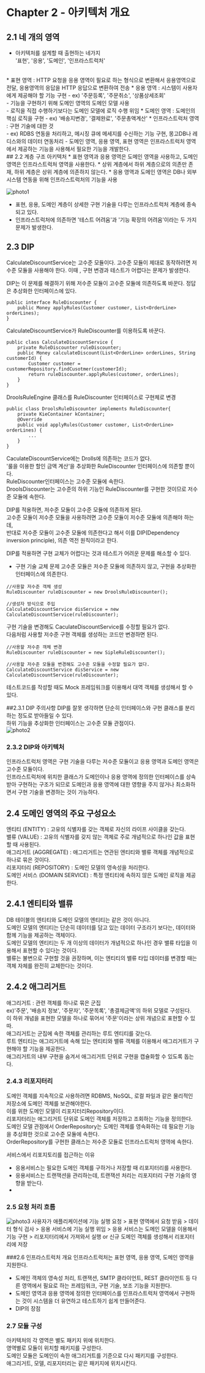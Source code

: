 # Chapter 2 - 아키텍처 개요
## 2.1 네 개의 영역
* 아키텍처를 설계할 때 출현하는 네가지<br>
'표현', '응용', '도메인', '인프라스트럭처'
<br>
* 표현 영역 : HTTP 요청을 응용 영역이 필요로 하는 형식으로 변환해서 응용영역으로 전달, 
 응용영역의 응답을 HTTP 응답으로 변환하여 전송
* 응용 영역 : 시스템이 사용자에게 제공해야 할 기능 구현 
  - ex) '주문등록', '주문취소', '상품상세조회' <br>
  - 기능을 구현하기 위해 도메인 영역의 도메인 모델 사용<br>
  - 로직을 직접 수행하기보다는 도메인 모델에 로직 수행 위임
* 도메인 영역 : 도메인의 핵심 로직을 구현 
  - ex) '배송지변경', '결제완료', '주문총액계산'
* 인프라스트럭처 영역 : 구현 기술에 대한 것<br>
  - ex) RDBS 연동을 처리하고, 메시징 큐에 메세지를 수신하는 기능 구현, 몽고DB나 레디스와의 데이터 연동처리
  - 도메인 영역, 응용 영역, 표현 영역은 인프라스트럭처 영역에서 제공하는 기능을 사용해서 필요한 기능을 개발한다.<br>
## 2.2 계층 구조 아키텍처
* 표현 영역과 응용 영역은 도메인 영역을 사용하고, 도메인 영역은 인프라스트럭처 영역을 사용한다.
* 상위 계층에서 하위 계층으로의 의존만 존재, 하위 계층은 상위 계층에 의존하지 않는다.
* 응용 영역과 도메인 영역은 DB나 외부 시스템 연동을 위해 인프라스트럭처의 기능을 사용

![photo1](image/photo1.png)

* 표현, 응용, 도메인 계층이 상세한 구현 기술을 다루는 인프라스트럭처 계층에 종속되고 있다.
* 인프라스트럭처에 의존하면 '테스트 어려움'과 '기능 확장의 어려움'이라는 두 가지 문제가 발생한다.

## 2.3 DIP
CalculateDiscountService는 고수준 모듈이다. 고수준 모듈이 제대로 동작하려면 저수준 모듈을 사용해야 한다.
이때 , 구현 변경과 테스트가 어렵다는 문제가 발생한다.

DIP는 이 문제를 해결하기 위해 저수준 모듈이 고수준 모듈에 의존하도록 바꾼다.
정답은 추상화한 인터페이스에 있다.

```
public interface RuleDiscounter {
    public Money applyRules(Customer customer, List<OrderLine> orderLines);
}
```
CalculateDiscountService가 RuleDiscounter를 이용하도록 바꾼다.
```
public class CalculateDiscountService {
	private RuleDiscounter ruleDiscounter;
	public Money calculateDiscount(List<OrderLine> orderLines, String customerId) {
		Customer customer = customerRepository.findCusotmer(customerId);
		return ruleDiscounter.applyRules(customer, orderLines);
	}
}
```
DroolsRuleEngine 클래스를 RuleDiscounter 인터페이스로 구현체로 변경
```
public class DroolsRuleDiscounter implements RuleDiscounter{
	private KieContainer kContainer;
	@Override
	public void applyRules(Customer customer, List<OrderLine> orderLines) {
		...
	}
}
```
CaculateDiscountService에는 Drolls에 의존하는 코드가 없다.<br>
'룰을 이용한 할인 금액 계산'을 추상화한 RuleDiscounter 인터페이스에 의존할 뿐이다.<br>
RuleDiscounter인터페이스는 고수준 모듈에 속한다.<br>
DroolsDiscounter는 고수준의 하위 기능인 RuleDiscounter를 구현한 것이므로 저수준 모듈에 속한다.<br>

DIP를 적용하면, 저수준 모듈이 고수준 모듈에 의존하게 된다.<br>
고수준 모듈이 저수준 모듈을 사용하려면 고수준 모듈이 저수준 모듈에 의존해야 하는데, <br>
반대로 저수준 모듈이 고수준 모듈에 의존한다고 해서 이를 DIP(Dependency inversion principle), 의존 역전 원칙이라고 한다.<br>

DIP를 적용하면 구현 교체가 어렵다는 것과 테스트가 어려운 문제를 해소할 수 있다.<br>

- 구현 기술 교체 문제
고수준 모듈은 저수준 모듈에 의존하지 않고, 구현을 추상화한 인터페이스에 의존한다.
```
//사용할 저수준 객체 생성
RuleDiscounter ruleDiscounter = new DroolsRuleDiscounter();

//생성자 방식으로 주입
CalculateDiscountService disService = new CalculateDiscountService(ruleDiscounter);
```

구현 기술을 변경해도 CaculateDiscountService를 수정할 필요가 없다.<br>
다음처럼 사용할 저수준 구현 객체를 생성하는 코드만 변경하면 된다.<br>
```
//사용할 저수준 객체 변경
RuleDiscounter ruleDiscounter = new SipleRuleDiscounter();

//사용할 저수준 모듈을 변경해도 고수준 모듈을 수정할 필요가 없다.
CalculateDiscountService disService = new CalculateDiscountService(ruleDiscounter);
```
테스트코드를 작성할 때도 Mock 프레임워크를 이용해서 대역 객체를 생성해서 할 수 있다.

##2.3.1 DIP 주의사항
DIP를 잘못 생각하면 단순히 인터페이스와 구현 클래스를 분리하는 정도로 받아들일 수 있다.<br>
하위 기능을 추상화한 인터페이스는 고수준 모듈 관점이다.<br>
![photo2](image/photo2.png)

### 2.3.2 DIP와 아키텍처
인프라스트럭처 영역은 구현 기술을 다루는 저수준 모듈이고 응용 영역과 도메인 영역은 고수준 모듈이다.<br>
인프라스트럭처에 위치한 클래스가 도메인이나 응용 영역에 정의한 인터페이스를 상속받아 구현하는 구조가 되므로
도메인과 응용 영역에 대한 영향을 주지 않거나 최소화하면서 구현 기술을 변경하는 것이 가능하다.


## 2.4 도메인 영역의 주요 구성요소
엔티티 (ENTITY) : 고유의 식별자를 갖는 객체로 자신의 라이프 사이클을 갖는다.<br>
밸류 (VALUE) : 고유의 식별자를 갖지 않는 객체로 주로 개념적으로 하나인 값을 표현할 때 사용된다.<br>
애그리거트 (AGGREGATE) : 애그리거트는 연관된 엔티티와 밸류 객체를 개념적으로 하나로 묶은 것이다.<br>
리포지터리 (REPOSITORY) : 도메인 모델의 영속성을 처리한다.<br>
도메인 서비스 (DOMAIN SERVICE) : 특정 엔티티에 속하지 않은 도메인 로직을 제공한다.<br>

## 2.4.1 엔티티와 밸류
DB 테이블의 엔티티와 도메인 모델의 엔티티는 같은 것이 아니다.<br>
도메인 모델의 엔티티는 단순히 데이터를 담고 있는 데이터 구조라기 보다는, 데이터와 함께 기능을 제공하는 객체이다.<br>
도메인 모델의 엔티티는 두 개 이상의 데이터가 개념적으로 하나인 경우 밸류 타입을 이용해서 표현할 수 있다는 것이다.<br>
밸류는 불변으로 구현할 것을 권장하며, 이는 엔티티의 밸류 타입 데이터를 변경할 때는 객체 자체를 완전히 교체한다는 것이다.<br>

## 2.4.2 애그리거트
애그리거트 : 관련 객체를 하나로 묶은 군집 <br>
ex)'주문', '배송지 정보', '주문자', '주문목록', '총결제금액'의 하위 모델로 구성된다.<br>
이 하위 개념을 표현한 모델을 하나로 묶어서 '주문'이라는 상위 개념으로 표현할 수 있따.<br>
애그리거트는 군집에 속한 객체를 관리하는 루트 엔티티를 갖는다.<br>
루트 엔티티는 애그리거트에 속해 있는 엔티티와 밸류 객체를 이용해서 애그리거트가 구현해야 할 기능을 제공한다.<br>
애그리거트의 내부 구현을 숨겨서 애그리거트 단위로 구현을 캡슐화할 수 있도록 돕는다.<br>

### 2.4.3 리포지터리
도메인 객체를 지속적으로 사용하려면 RDBMS, NoSQL, 로컬 파일과 같은 물리적인 저장소에 도메인 객체를 보관해야한다.<br>
이를 위한 도메인 모델이 리포지터리Repository이다.<br>
리포지터리는 애그리거트 단위로 도메인 객체를 저장하고 조회하는 기능을 정의한다.<br>
도메인 모델 관점에서 OrderRepository는 도메인 객체를 영속화하는 데 필요한 기능을 추상화한 것으로 고수준 모듈에 속한다.<br>
OrderRepository를 구현한 클래스는 저수준 모듈로 인프라스트럭처 영역에 속한다.<br>

서비스에서 리포지토리를 접근하는 이유<br>
- 응용서비스는 필요한 도메인 객체를 구하거나 저장할 때 리포지터리를 사용한다.<br>
- 응용서비스는 트랜잭션을 관리하는데, 트랜잭션 처리는 리포지터리 구현 기술의 영향을 받는다.<br>
- 
### 2.5 요청 처리 흐름
![photo3](image/photo3.png)
사용자가 애플리케이션에 기능 실행 요청 > 표현 영역에서 요청 받음 > 데이터 형식 검사 > 응용 서비스에 기능 실행 위임 > 응용 서비스는 도메인 모델을 이용해서 기능 구현 >
리포지터리에서 가져와서 실행 or 신규 도메인 객체를 생성해서 리포지터리에 저장

###2.6 인프라스트럭처 개요
인프라스트럭처는 표현 영역, 응용 영역, 도메인 영역을 지원한다.<br>

- 도메인 객체의 영속성 처리, 트랜잭션, SMTP 클라이언트, REST 클라이언트 등 다른 영역에서 필요로 하는 프레임워크, 구현 기술, 보조 기능을 지원한다.
- 도메인 영역과 응용 영역에 정의한 인터페이스를 인프라스트럭처 영역에서 구현하는 것이 시스템을 더 유연하고 테스트하기 쉽게 만들어준다.
- DIP의 장점

### 2.7 모듈 구성
아키텍처의 각 영역은 별도 패키지 위에 위치한다.<br>
영역별로 모듈이 위치할 패키지를 구성한다.<br>
도메인 모듈은 도메인이 속한 애그리거트를 기준으로 다시 패키지를 구성한다.<br>
애그리거트, 모델, 리포지터리는 같은 패키지에 위치시킨다.<br>
